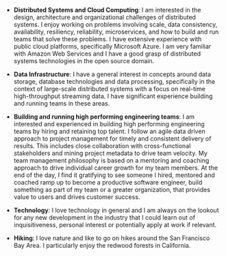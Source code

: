 - **Distributed Systems and Cloud Computing**: I am interested in the design, architecture and organizational challenges of distributed systems. I enjoy working on problems involving scale, data consistency, availability, resiliency, reliability, microservices, and how to build and run teams that solve these problems. I have extensive experience with public cloud platforms, specifically Microsoft Azure. I am very familiar with Amazon Web Services and I have a good grasp of distributed systems technologies in the open source domain.

- **Data Infrastructure**: I have a general interest in concepts around data storage, database technologies and data processing, specifically in the context of large-scale distributed systems with a focus on real-time high-throughput streaming data. I have significant experience building and running teams in these areas.

- **Building and running high performing engineering teams**: I am interested and experienced in building high performing engineering teams by hiring and retaining top talent. I follow an agile data driven approach to project management for timely and consistent delivery of results. This includes close collaboration with cross-functional stakeholders and mining project metadata to drive team velocity. My team management philosophy is based on a mentoring and coaching approach to drive individual career growth for my team members. At the end of the day, I find it gratifying to see someone I hired, mentored and coached ramp up to become a productive software engineer, build something as part of my team or a greater organization, that provides value to users and drives customer success.

- **Technology**: I love technology in general and I am always on the lookout for any new development in the industry that I could learn out of inquisitiveness, personal interest or potentially apply at work if relevant.

- **Hiking**: I love nature and like to go on hikes around the San Francisco Bay Area. I particularly enjoy the redwood forests in California.

